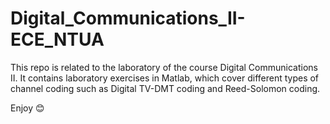 # Digital_Communications_II-ECE_NTUA

This repo is related to the laboratory of the course Digital Communications II. It contains laboratory exercises in Matlab, which cover different types of channel coding such as Digital TV-DMT coding and Reed-Solomon coding.

Enjoy 😊
